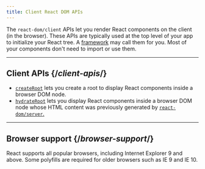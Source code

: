 ```yaml
---
title: Client React DOM APIs
---
```


<Intro>

The `react-dom/client` APIs let you render React components on the client (in the browser). These APIs are typically used at the top level of your app to initialize your React tree. A [framework](/learn/start-a-new-react-project#production-grade-react-frameworks) may call them for you. Most of your components don't need to import or use them.

</Intro>

---

## Client APIs {/*client-apis*/}

* [`createRoot`](/reference/react-dom/client/createRoot) lets you create a root to display React components inside a browser DOM node.
* [`hydrateRoot`](/reference/react-dom/client/hydrateRoot) lets you display React components inside a browser DOM node whose HTML content was previously generated by [`react-dom/server`.](/reference/react-dom/server)

---

## Browser support {/*browser-support*/}

React supports all popular browsers, including Internet Explorer 9 and above. Some polyfills are required for older browsers such as IE 9 and IE 10.